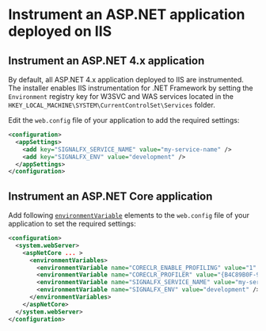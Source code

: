 # Instrument an ASP.NET application deployed on IIS

## Instrument an ASP.NET 4.x application

By default, all ASP.NET 4.x application deployed to IIS are instrumented.
The installer enables IIS instrumentation for .NET Framework
by setting the `Environment` registry key for W3SVC and WAS services
located in the `HKEY_LOCAL_MACHINE\SYSTEM\CurrentControlSet\Services` folder.

Edit the `web.config` file of your application to add the required settings:

```xml
<configuration>
  <appSettings>
    <add key="SIGNALFX_SERVICE_NAME" value="my-service-name" />
    <add key="SIGNALFX_ENV" value="development" />
  </appSettings>
</configuration>
```

## Instrument an ASP.NET Core application

Add following [`environmentVariable`](https://docs.microsoft.com/en-us/aspnet/core/host-and-deploy/iis/web-config#set-environment-variables)
elements to the `web.config` file of your application
to set the required settings:

```xml
<configuration>
  <system.webServer>
    <aspNetCore ... >
      <environmentVariables>
        <environmentVariable name="CORECLR_ENABLE_PROFILING" value="1" />
        <environmentVariable name="CORECLR_PROFILER" value="{B4C89B0F-9908-4F73-9F59-0D77C5A06874}" />
        <environmentVariable name="SIGNALFX_SERVICE_NAME" value="my-service-name" />
        <environmentVariable name="SIGNALFX_ENV" value="development" />
      </environmentVariables>
    </aspNetCore>
  </system.webServer>
</configuration>
```
